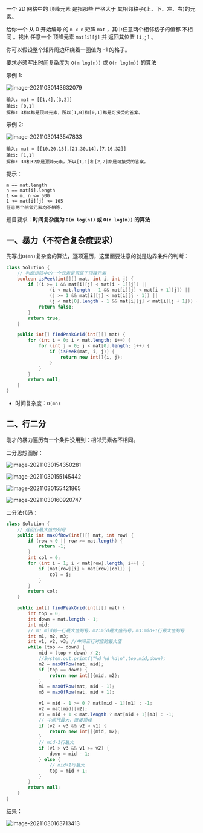 一个 2D 网格中的 顶峰元素 是指那些 严格大于 其相邻格子(上、下、左、右)的元素。

给你一个 从 0 开始编号 的 `m x n` 矩阵 `mat` ，其中任意两个相邻格子的值都 不相同 。找出 任意一个 顶峰元素 `mat[i][j]` 并 返回其位置 `[i,j]` 。

你可以假设整个矩阵周边环绕着一圈值为 -1 的格子。

要求必须写出时间复杂度为 `O(m log(n))` 或 `O(n log(m))` 的算法

示例 1:

![image-20211030143632079](https://gitee.com/hqinglau/img/raw/master/img/20211030143632.png)

```shell
输入: mat = [[1,4],[3,2]]
输出: [0,1]
解释: 3和4都是顶峰元素，所以[1,0]和[0,1]都是可接受的答案。
```

示例 2:

![image-20211030143547833](https://gitee.com/hqinglau/img/raw/master/img/20211030143618.png)

```shell
输入: mat = [[10,20,15],[21,30,14],[7,16,32]]
输出: [1,1]
解释: 30和32都是顶峰元素，所以[1,1]和[2,2]都是可接受的答案。
```

提示：

```shell
m == mat.length
n == mat[i].length
1 <= m, n <= 500
1 <= mat[i][j] <= 105
任意两个相邻元素均不相等.
```

题目要求：**时间复杂度为 `O(m log(n))` 或 `O(n log(m))` 的算法**

## 一、暴力（不符合复杂度要求）

先写出`O(mn)`复杂度的算法，逐项遍历，这里面要注意的就是边界条件的判断：

```java
class Solution {
    // 判断矩阵中的一个元素是否属于顶峰元素
    boolean isPeek(int[][] mat, int i, int j) {
        if ((i >= 1 && mat[i][j] < mat[i - 1][j]) || 
                (i < mat.length - 1 && mat[i][j] < mat[i + 1][j]) || 
                (j >= 1 && mat[i][j] < mat[i][j - 1]) || 
                (j < mat[0].length - 1 && mat[i][j] < mat[i][j + 1])) {
            return false;
        }
        return true;
    }

    public int[] findPeakGrid(int[][] mat) {
        for (int i = 0; i < mat.length; i++) {
            for (int j = 0; j < mat[0].length; j++) {
                if (isPeek(mat, i, j)) {
                    return new int[]{i, j};
                }
            }
        }
        return null;
    }
}
```

- 时间复杂度：`O(mn)`

## 二、行二分

刚才的暴力遍历有一个条件没用到：相邻元素各不相同。

二分思想图解：

![image-20211030154350281](https://gitee.com/hqinglau/img/raw/master/img/20211030154350.png)

![image-20211030155145442](https://gitee.com/hqinglau/img/raw/master/img/20211030155145.png)

![image-20211030155421865](https://gitee.com/hqinglau/img/raw/master/img/20211030155421.png)

![image-20211030160920747](https://gitee.com/hqinglau/img/raw/master/img/20211030160920.png)

二分法代码：

```java
class Solution {
    // 返回行最大值的列号
    public int maxOfRow(int[][] mat, int row) {
        if (row < 0 || row >= mat.length) {
            return -1;
        }
        int col = 0;
        for (int i = 1; i < mat[row].length; i++) {
            if (mat[row][i] > mat[row][col]) {
                col = i;
            }
        }
        return col;
    }

    public int[] findPeakGrid(int[][] mat) {
        int top = 0;
        int down = mat.length - 1;
        int mid;
        // m1 mid前一行最大值列号，m2:mid最大值列号，m3:mid+1行最大值列号
        int m1, m2, m3;
        int v1, v2, v3; //中间三行对应的最大值
        while (top <= down) {
            mid = (top + down) / 2;
            //System.out.printf("%d %d %d\n",top,mid,down);
            m2 = maxOfRow(mat, mid);
            if (top == down) {
                return new int[]{mid, m2};
            }
            m1 = maxOfRow(mat, mid - 1);
            m3 = maxOfRow(mat, mid + 1);

            v1 = mid - 1 >= 0 ? mat[mid - 1][m1] : -1;
            v2 = mat[mid][m2];
            v3 = mid + 1 < mat.length ? mat[mid + 1][m3] : -1;
            // 中间行最大，直接顶峰
            if (v2 > v3 && v2 > v1) {
                return new int[]{mid, m2};
            }
            // mid-1行最大
            if (v1 > v3 && v1 >= v2) {
                down = mid - 1;
            } else {
                // mid+1行最大
                top = mid + 1;
            }
        }
        return null;
    }
}
```

结果：

![image-20211030163713413](https://gitee.com/hqinglau/img/raw/master/img/20211030163713.png)